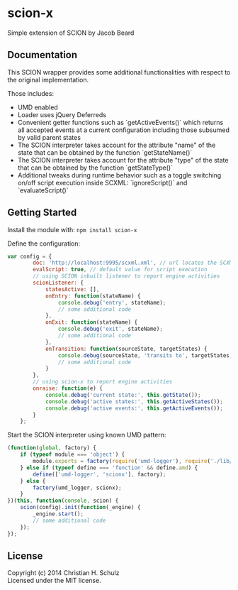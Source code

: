# scion-x

Simple extension of SCION by Jacob Beard

## Documentation
This SCION wrapper provides some additional functionalities with respect to the original implementation.

Those includes:
<ul>
    <li> UMD enabled </li>
    <li> Loader uses jQuery Deferreds </li>
    <li> Convenient getter functions such as `getActiveEvents()` which returns all accepted events at a current configuration including those subsumed by valid parent states </li>
    <li> The SCION interpreter takes account for the attribute "name" of the state that can be obtained by the function `getStateName()`</li>
    <li> The SCION interpreter takes account for the attribute "type" of the state that can be obtained by the function `getStateType()`</li>
    <li> Additional tweaks during runtime behavior such as a toggle switching on/off script execution inside SCXML: `ignoreScript()` and `evaluateScript()`</li>
</ul>


## Getting Started
Install the module with: `npm install scion-x`

Define the configuration:
```javascript
var config = {
        doc: 'http://localhost:9995/scxml.xml', // url locates the SCXML document
        evalScript: true, // default value for script execution
        // using SCION inbuilt listener to report engine activities
        scionListener: {
            statesActive: [],
            onEntry: function(stateName) {               
                console.debug('entry', stateName);
                // some additional code
            },
            onExit: function(stateName) {
                console.debug('exit', stateName);
                // some additional code
            },
            onTransition: function(sourceState, targetStates) {
                console.debug(sourceState, 'transits to', targetStates);
                // some additional code
            }
        },
        // using scion-x to report engine activities
        onraise: function(e) {
            console.debug('current state:', this.getState());
            console.debug('active states:', this.getActiveStates());
            console.debug('active events:', this.getActiveEvents());
        }
    };
```

Start the SCION interpreter using known UMD pattern: 
```javascript
(function(global, factory) {
    if (typeof module === 'object') {
        module.exports = factory(require('umd-logger'), require('./lib/scionx'));
    } else if (typeof define === 'function' && define.amd) {
        define(['umd-logger', 'scionx'], factory);
    } else {
        factory(umd_logger, scionx);
    }
})(this, function(console, scion) {
    scion(config).init(function(_engine) {
        _engine.start();
        // some additional code
    });
});

```




<!--
## Examples
_(Coming soon)_

## Contributing
In lieu of a formal styleguide, take care to maintain the existing coding style. Add unit tests for any new or changed functionality. Lint and test your code using [Grunt](http://gruntjs.com/).

## Release History
_(Nothing yet)_
-->
## License
Copyright (c) 2014 Christian H. Schulz  
Licensed under the MIT license.
